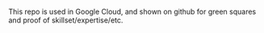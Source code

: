 This repo is used in Google Cloud, and shown on github for green squares and proof of skillset/expertise/etc.